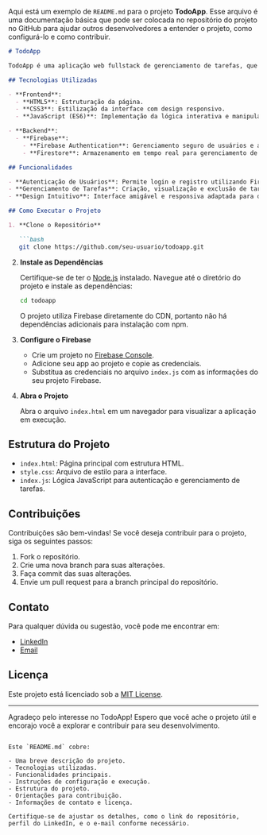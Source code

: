 Aqui está um exemplo de `README.md` para o projeto **TodoApp**. Esse arquivo é uma documentação básica que pode ser colocada no repositório do projeto no GitHub para ajudar outros desenvolvedores a entender o projeto, como configurá-lo e como contribuir.

```markdown
# TodoApp

TodoApp é uma aplicação web fullstack de gerenciamento de tarefas, que combina frontend e backend para oferecer uma solução completa e eficiente. Utilizando Firebase para autenticação e armazenamento de dados, TodoApp é uma ferramenta intuitiva para criar, visualizar e gerenciar suas tarefas diárias.

## Tecnologias Utilizadas

- **Frontend**:
  - **HTML5**: Estruturação da página.
  - **CSS3**: Estilização da interface com design responsivo.
  - **JavaScript (ES6)**: Implementação da lógica interativa e manipulação do DOM.

- **Backend**:
  - **Firebase**:
    - **Firebase Authentication**: Gerenciamento seguro de usuários e autenticação.
    - **Firestore**: Armazenamento em tempo real para gerenciamento de tarefas.

## Funcionalidades

- **Autenticação de Usuários**: Permite login e registro utilizando Firebase Authentication.
- **Gerenciamento de Tarefas**: Criação, visualização e exclusão de tarefas com armazenamento em tempo real no Firestore.
- **Design Intuitivo**: Interface amigável e responsiva adaptada para diversos dispositivos.

## Como Executar o Projeto

1. **Clone o Repositório**

   ```bash
   git clone https://github.com/seu-usuario/todoapp.git
   ```

2. **Instale as Dependências**

   Certifique-se de ter o [Node.js](https://nodejs.org/) instalado. Navegue até o diretório do projeto e instale as dependências:

   ```bash
   cd todoapp
   ```

   O projeto utiliza Firebase diretamente do CDN, portanto não há dependências adicionais para instalação com npm.

3. **Configure o Firebase**

   - Crie um projeto no [Firebase Console](https://console.firebase.google.com/).
   - Adicione seu app ao projeto e copie as credenciais.
   - Substitua as credenciais no arquivo `index.js` com as informações do seu projeto Firebase.

4. **Abra o Projeto**

   Abra o arquivo `index.html` em um navegador para visualizar a aplicação em execução.

## Estrutura do Projeto

- `index.html`: Página principal com estrutura HTML.
- `style.css`: Arquivo de estilo para a interface.
- `index.js`: Lógica JavaScript para autenticação e gerenciamento de tarefas.

## Contribuições

Contribuições são bem-vindas! Se você deseja contribuir para o projeto, siga os seguintes passos:

1. Fork o repositório.
2. Crie uma nova branch para suas alterações.
3. Faça commit das suas alterações.
4. Envie um pull request para a branch principal do repositório.

## Contato

Para qualquer dúvida ou sugestão, você pode me encontrar em:

- [LinkedIn](https://www.linkedin.com/in/seu-perfil)
- [Email](mailto:seu-email@dominio.com)

## Licença

Este projeto está licenciado sob a [MIT License](LICENSE).

---

Agradeço pelo interesse no TodoApp! Espero que você ache o projeto útil e encorajo você a explorar e contribuir para seu desenvolvimento.

```

Este `README.md` cobre:

- Uma breve descrição do projeto.
- Tecnologias utilizadas.
- Funcionalidades principais.
- Instruções de configuração e execução.
- Estrutura do projeto.
- Orientações para contribuição.
- Informações de contato e licença.

Certifique-se de ajustar os detalhes, como o link do repositório, perfil do LinkedIn, e o e-mail conforme necessário.
